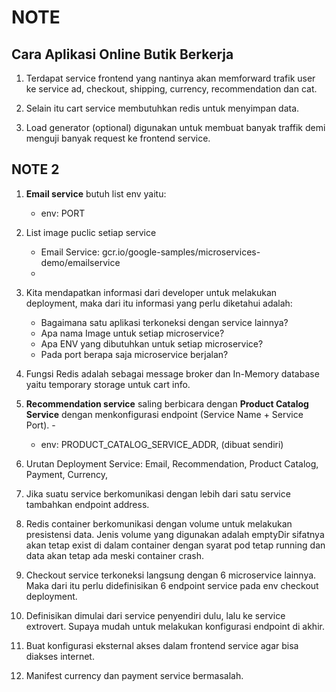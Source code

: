 # NOTE

## Cara Aplikasi Online Butik Berkerja

1. Terdapat service frontend yang nantinya akan memforward trafik user ke service ad, checkout, shipping, currency, recommendation dan cat.

2. Selain itu cart service membutuhkan redis untuk menyimpan data. 

3. Load generator (optional) digunakan untuk membuat banyak traffik demi menguji banyak request ke frontend service.

## NOTE 2
1. **Email service** butuh list env yaitu: 
    - env: PORT

2. List image puclic setiap service
    -  Email Service: gcr.io/google-samples/microservices-demo/emailservice
    - 

3. Kita mendapatkan informasi dari developer untuk melakukan deployment, maka dari itu informasi yang perlu diketahui adalah:
    - Bagaimana satu aplikasi terkoneksi dengan service lainnya?
    - Apa nama Image untuk setiap microservice?
    - Apa ENV yang dibutuhkan untuk setiap microservice?
    - Pada port berapa saja microservice berjalan?

4. Fungsi Redis adalah sebagai message broker dan In-Memory database yaitu temporary storage untuk cart info.

5. **Recommendation service** saling berbicara dengan **Product Catalog Service** dengan menkonfigurasi endpoint (Service Name + Service Port). - 
    - env: PRODUCT_CATALOG_SERVICE_ADDR, (dibuat sendiri)

6. Urutan Deployment Service: Email, Recommendation, Product Catalog, Payment, Currency, 

7. Jika suatu service berkomunikasi dengan lebih dari satu service tambahkan endpoint address.

8. Redis container berkomunikasi dengan volume untuk melakukan presistensi data. Jenis volume yang digunakan adalah emptyDir sifatnya akan tetap exist di dalam container dengan syarat pod tetap running dan data akan tetap ada meski container crash.

9. Checkout service terkoneksi langsung dengan 6 microservice lainnya. Maka dari itu perlu didefinisikan 6 endpoint service pada env checkout deployment.

10. Definisikan dimulai dari service penyendiri dulu, lalu ke service extrovert. Supaya mudah untuk melakukan konfigurasi endpoint di akhir.

11. Buat konfigurasi eksternal akses dalam frontend service agar bisa diakses internet. 

12. Manifest currency dan payment service bermasalah. 